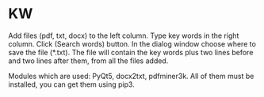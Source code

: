 # KW
Add files (pdf, txt, docx) to the left column. Type key words in the right column.
Click (Search words) button. In the dialog window choose where to save the
file (*.txt). The file will contain the key words plus two lines before and two
lines after them, from all the files added.

Modules which are used: PyQt5, docx2txt, pdfminer3k.
All of them must be installed, you can get them using pip3.
